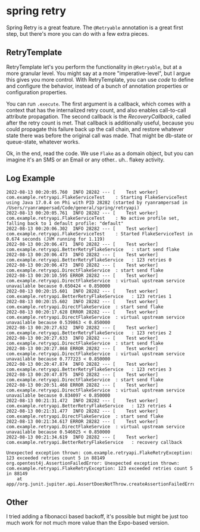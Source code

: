 # spring retry

Spring Retry is a great feature. The `@Retryable` annotation is a great first step, but there's more you can do with a few extra pieces.

## RetryTemplate

RetryTemplate let's you perform the functionality in `@Retryable`, but at a more granular level. You might say at a more "imperative-level", but I argue this gives you more control.  With RetryTemplate, you can use _code_ to define and configure the behavior, instead of a bunch of annotation properties or configuration properties.

You can run `.execute`. The first argument is a callback, which comes with a context that has the internalized retry count, and also enables call-to-call attribute propagation. The second callback is the _RecoveryCallback_, called after the retry count is met. That callback is additionally useful, because you could propagate this failure back up the call chain, and restore whatever state there was before the original call was made. That might be db-state or queue-state, whatever works.

Ok, in the end, read the code. We use `Flake` as a domain object, but you can imagine it's an SMS or an Email or any other.. uh.. flakey activity.

## Log Example

```
2022-08-13 00:20:05.760  INFO 28282 --- [    Test worker] com.example.retryapi.FlakeServiceTest    : Starting FlakeServiceTest using Java 17.0.4 on Phi with PID 28282 (started by ryanrampersad in /Users/ryanrampersad/Code/general/spring/retryapi)
2022-08-13 00:20:05.761  INFO 28282 --- [    Test worker] com.example.retryapi.FlakeServiceTest    : No active profile set, falling back to 1 default profile: "default"
2022-08-13 00:20:06.302  INFO 28282 --- [    Test worker] com.example.retryapi.FlakeServiceTest    : Started FlakeServiceTest in 0.674 seconds (JVM running for 1.119)
2022-08-13 00:20:06.471  INFO 28282 --- [    Test worker] com.example.retryapi.BetterRetryFlakeService   : start send flake
2022-08-13 00:20:06.473  INFO 28282 --- [    Test worker] com.example.retryapi.BetterRetryFlakeService   : 123 retries 0
2022-08-13 00:20:06.473  INFO 28282 --- [    Test worker] com.example.retryapi.DirectFlakeService  : start send flake
2022-08-13 00:20:10.595 ERROR 28282 --- [    Test worker] com.example.retryapi.DirectFlakeService  : virtual upstream service unavailable because 0.650424 < 0.850000
2022-08-13 00:20:15.601  INFO 28282 --- [    Test worker] com.example.retryapi.BetterRetryFlakeService   : 123 retries 1
2022-08-13 00:20:15.602  INFO 28282 --- [    Test worker] com.example.retryapi.DirectFlakeService  : start send flake
2022-08-13 00:20:17.628 ERROR 28282 --- [    Test worker] com.example.retryapi.DirectFlakeService  : virtual upstream service unavailable because 0.539863 < 0.850000
2022-08-13 00:20:27.632  INFO 28282 --- [    Test worker] com.example.retryapi.BetterRetryFlakeService   : 123 retries 2
2022-08-13 00:20:27.633  INFO 28282 --- [    Test worker] com.example.retryapi.DirectFlakeService  : start send flake
2022-08-13 00:20:27.868 ERROR 28282 --- [    Test worker] com.example.retryapi.DirectFlakeService  : virtual upstream service unavailable because 0.777223 < 0.850000
2022-08-13 00:20:47.874  INFO 28282 --- [    Test worker] com.example.retryapi.BetterRetryFlakeService   : 123 retries 3
2022-08-13 00:20:47.875  INFO 28282 --- [    Test worker] com.example.retryapi.DirectFlakeService  : start send flake
2022-08-13 00:20:51.468 ERROR 28282 --- [    Test worker] com.example.retryapi.DirectFlakeService  : virtual upstream service unavailable because 0.834097 < 0.850000
2022-08-13 00:21:31.472  INFO 28282 --- [    Test worker] com.example.retryapi.BetterRetryFlakeService   : 123 retries 4
2022-08-13 00:21:31.477  INFO 28282 --- [    Test worker] com.example.retryapi.DirectFlakeService  : start send flake
2022-08-13 00:21:34.617 ERROR 28282 --- [    Test worker] com.example.retryapi.DirectFlakeService  : virtual upstream service unavailable because 0.546025 < 0.850000
2022-08-13 00:21:34.619  INFO 28282 --- [    Test worker] com.example.retryapi.BetterRetryFlakeService   : recovery callback

Unexpected exception thrown: com.example.retryapi.FlakeRetryException: 123 exceeded retries count 5 in 88149
org.opentest4j.AssertionFailedError: Unexpected exception thrown: com.example.retryapi.FlakeRetryException: 123 exceeded retries count 5 in 88149
	at app//org.junit.jupiter.api.AssertDoesNotThrow.createAssertionFailedError(AssertDoesNotThrow.java:83)
```

## Other

I tried adding a fibonacci based backoff, it's possible but might be just too much work for not much more value than the Expo-based version.
